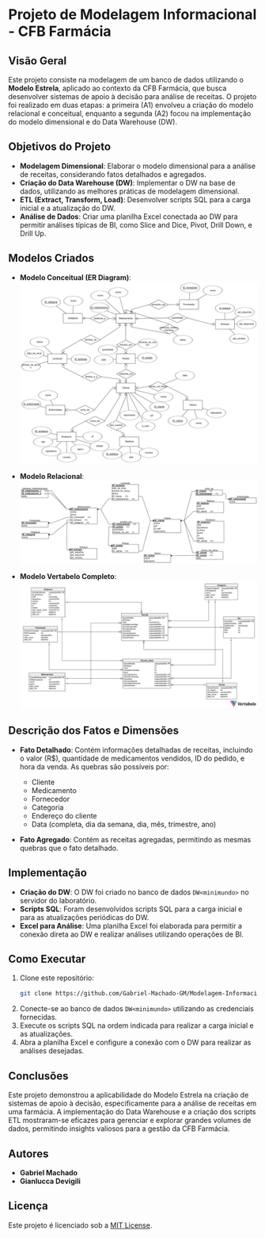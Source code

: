 # Projeto de Modelagem Informacional - CFB Farmácia

## Visão Geral
Este projeto consiste na modelagem de um banco de dados utilizando o **Modelo Estrela**, aplicado ao contexto da CFB Farmácia, que busca desenvolver sistemas de apoio à decisão para análise de receitas. O projeto foi realizado em duas etapas: a primeira (A1) envolveu a criação do modelo relacional e conceitual, enquanto a segunda (A2) focou na implementação do modelo dimensional e do Data Warehouse (DW).

## Objetivos do Projeto
- **Modelagem Dimensional**: Elaborar o modelo dimensional para a análise de receitas, considerando fatos detalhados e agregados.
- **Criação do Data Warehouse (DW)**: Implementar o DW na base de dados, utilizando as melhores práticas de modelagem dimensional.
- **ETL (Extract, Transform, Load)**: Desenvolver scripts SQL para a carga inicial e a atualização do DW.
- **Análise de Dados**: Criar uma planilha Excel conectada ao DW para permitir análises típicas de BI, como Slice and Dice, Pivot, Drill Down, e Drill Up.

## Modelos Criados
- **Modelo Conceitual (ER Diagram)**:
  ![Modelo Conceitual](arquivos_grupo_cfb/Modelo%20Conceitual%20(ER%20Diagram).png)

- **Modelo Relacional**:
  ![Modelo Relacional](arquivos_grupo_cfb/Modelo%20Relacional.png)
  
- **Modelo Vertabelo Completo**:
  ![Modelo Vertabelo Completo](modelos_datawarehouse/CFB_Datawarehouse_completo-2021-11-23_22-49.png)


## Descrição dos Fatos e Dimensões
- **Fato Detalhado**: Contém informações detalhadas de receitas, incluindo o valor (R$), quantidade de medicamentos vendidos, ID do pedido, e hora da venda. As quebras são possíveis por:
  - Cliente
  - Medicamento
  - Fornecedor
  - Categoria
  - Endereço do cliente
  - Data (completa, dia da semana, dia, mês, trimestre, ano)

- **Fato Agregado**: Contém as receitas agregadas, permitindo as mesmas quebras que o fato detalhado.

## Implementação
- **Criação do DW**: O DW foi criado no banco de dados `DW<minimundo>` no servidor do laboratório.
- **Scripts SQL**: Foram desenvolvidos scripts SQL para a carga inicial e para as atualizações periódicas do DW.
- **Excel para Análise**: Uma planilha Excel foi elaborada para permitir a conexão direta ao DW e realizar análises utilizando operações de BI.

## Como Executar
1. Clone este repositório:
   ```bash
   git clone https://github.com/Gabriel-Machado-GM/Modelagem-Informacional.git
   ```
2. Conecte-se ao banco de dados `DW<minimundo>` utilizando as credenciais fornecidas.
3. Execute os scripts SQL na ordem indicada para realizar a carga inicial e as atualizações.
4. Abra a planilha Excel e configure a conexão com o DW para realizar as análises desejadas.

## Conclusões
Este projeto demonstrou a aplicabilidade do Modelo Estrela na criação de sistemas de apoio à decisão, especificamente para a análise de receitas em uma farmácia. A implementação do Data Warehouse e a criação dos scripts ETL mostraram-se eficazes para gerenciar e explorar grandes volumes de dados, permitindo insights valiosos para a gestão da CFB Farmácia.

## Autores
- **Gabriel Machado**
- **Gianlucca Devigili**

## Licença
Este projeto é licenciado sob a [MIT License](LICENSE).
